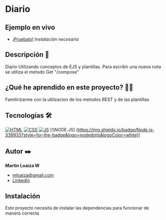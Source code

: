 # Diario

## Ejemplo en vivo
- [¡Pruebalo!](https://mloaiza98.github.io/Clima/)
 *Instalación necesaria*

## Descripción 📑

Diario Utilizando conceptos de EJS y plantillas. Para escribir una nueva nota se utiliza el metodo Get "/compose"  

## ¿Qué he aprendido en este proyecto? 🙇🏻 

Familirizarme con la utilizacion de los metodos REST y de las plantillas 

## Tecnologías 🛠
<!-- Iconos sacados de: https://github.com/hendrasob/badges/blob/master/README.md y https://github.com/alexandresanlim/Badges4-README.md-Profile -->
[![HTML](https://img.shields.io/badge/HTML5-E34F26?style=for-the-badge&logo=html5&logoColor=white)](https://es.wikipedia.org/wiki/HTML5)
[![CSS](https://img.shields.io/badge/CSS3-1572B6?style=for-the-badge&logo=css3&logoColor=white)](https://es.wikipedia.org/wiki/CSS)
[![JS](https://img.shields.io/badge/JavaScript-F7DF1E?style=for-the-badge&logo=javascript&logoColor=black)](https://es.wikipedia.org/wiki/JavaScript)
[![NODE.JS] (https://img.shields.io/badge/Node.js-339933?style=for-the-badge&logo=nodedotjs&logoColor=white)]


## Autor ✒️
**Martin Loaiza W**

* [mloaiza@gmail.com](mailto:mloaizaw@gmail.com)
* [LinkedIn](https://www.linkedin.com/in/martin-loaiza-wills-73341615b/)


## Instalación 
Este proyecto necesita de instalar las dependencias para funcionar de manera correcta
  
